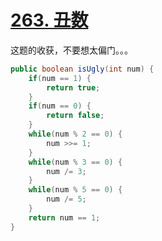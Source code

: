 # [263. 丑数](https://leetcode-cn.com/problems/ugly-number/)

这题的收获，不要想太偏门。。。

```java
public boolean isUgly(int num) {
    if(num == 1) {
        return true;
    }
    if(num == 0) {
        return false;
    }
    while(num % 2 == 0) {
        num >>= 1;
    }
    while(num % 3 == 0) {
        num /= 3;
    }
    while(num % 5 == 0) {
        num /= 5;
    }
    return num == 1;
}
```


 